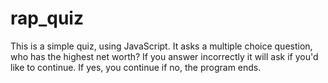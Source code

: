 # rap_quiz
This is a simple quiz, using JavaScript. It asks a multiple choice question, who has the highest net worth? If you answer incorrectly it will ask if you'd like to continue. If yes, you continue if no, the program ends.
